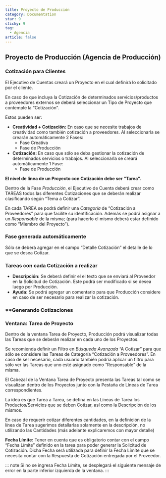 ```yaml
---
title: Proyecto de Producción
category: Documentation
star: 9
sticky: 9
tag: 
  - Agencia
article: false
---
```


## Proyecto de Producción (Agencia de Producción)

### Cotización para Clientes

El Ejecutivo de Cuentas creará un Proyecto en el cual definirá lo solicitado por el cliente.

En caso de que incluya la Cotización de determinados servicios/productos a proveedores externos se deberá seleccionar un Tipo de Proyecto que contemple la “Cotización”.

Estos pueden ser:

* **Creatividad + Cotización:** En caso que se necesite trabajos de creatividad como también cotización a proveedores. Al seleccionarla se crearán automáticamente 2 Fases:
  * Fase Creativa
  * Fase de Producción
* **Cotización:** En caso que sólo se deba gestionar la cotización de determinados servicios o trabajos. Al seleccionarla se creará automáticamente 1 Fase:
  * Fase de Producción

**El nivel de línea de un Proyecto con Cotización debe ser “Tarea”.**

Dentro de la Fase *Producción*, el Ejecutivo de Cuenta deberá crear como TAREAS todos las diferentes Cotizaciones que se deberán realizar clasificando según “Tema a Cotizar”.

En cada TAREA se podrá definir una *Categoría* de “Cotización a Proveedores” para que facilite su identificación. Además se podrá asignar a un *Responsable* de la misma; (para hacerlo el mismo deberá estar definido como “Miembro del Proyecto”).

### Fase generada automáticamente

Sólo se deberá agregar en el campo “Detalle Cotización” el detalle de lo que se desea Cotizar.

### Tareas con cada Cotización a realizar

* **Descripción:** Se deberá definir el el texto que se enviará al Proveedor en la Solicitud de Cotización. Este podrá ser modificado si se desea luego por Producción.
* **Ayuda:** Se podrá agregar un comentario para que Producción considere en caso de ser necesario para realizar la cotización.

### **Generando Cotizaciones

### Ventana: Tarea de Proyecto

Dentro de la ventana Tarea de Proyecto, Producción podrá visualizar todas las Tareas que se deberán realizar en cada uno de los Proyectos.

Se recomienda definir un Filtro en *Búsqueda Avanzada* “A Cotizar” para que sólo se considere las Tareas de Categoría “Cotización a Proveedores”. En caso de ser necesario, cada usuario también podría aplicar un filtro para sólo ver las Tareas que uno esté asignado como “Responsable” de la misma.

El Cabezal de la Ventana Tarea de Proyecto presenta las Tareas tal como se visualizan dentro de los Proyectos junto con la Pestaña de Líneas de Tarea correspondientes.

La idea es que Tarea a Tarea, se defina en las Líneas de Tarea los Productos/Servicios que se deben Cotizar, así como la Descripción de los mismos.

En caso de requerir cotizar diferentes cantidades, en la definición de la línea de Tarea sugerimos detallarlas solamente en la descripción, no utilizando las Cantidades (más adelante explicaremos con mayor detalle)

**Fecha Límite:** Tener en cuenta que es obligatorio contar con el campo “Fecha Límite” definido en la tarea para poder generar la Solicitud de Cotización. Dicha Fecha será utilizada para definir la Fecha Límite que se necesita contar con la Respuesta de Cotización entregada por el Proveedor.

::: note
Si no se ingresa Fecha Límite, se desplegará el siguiente mensaje de error en la parte inferior izquierda de la ventana.
:::